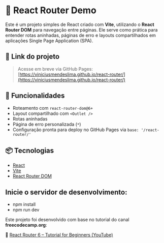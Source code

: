 # 🧭 React Router Demo

Este é um projeto simples de React criado com **Vite**, utilizando o **React Router DOM** para navegação entre páginas. Ele serve como prática para entender rotas aninhadas, páginas de erro e layouts compartilhados em aplicações Single Page Application (SPA).

## 🔗 Link do projeto

> Acesse em breve via GitHub Pages: [https://viniciusmendeslima.github.io/react-router/](https://viniciusmendeslima.github.io/react-router/)

## 🚀 Funcionalidades

- Roteamento com `react-router-dom@6+`
- Layout compartilhado com `<Outlet />`
- Rotas aninhadas
- Página de erro personalizada (`*`)
- Configuração pronta para deploy no GitHub Pages via `base: '/react-router/'`

## 📦 Tecnologias

- [React](https://react.dev/)
- [Vite](https://vitejs.dev/)
- [React Router DOM](https://reactrouter.com/en/main)

## Inicie o servidor de desenvolvimento:
- npm install
- npm run dev

Este projeto foi desenvolvido com base no tutorial do canal **freecodecamp.org**:

🔗 [ React Router 6 – Tutorial for Beginners  (YouTube)](https://www.youtube.com/watch?v=59IXY5IDrBA)
